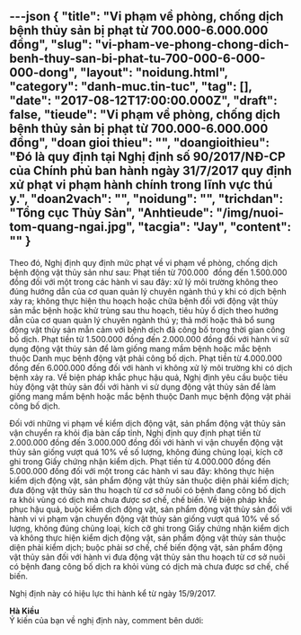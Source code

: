 ---json
{
    "title": "Vi phạm về phòng, chống dịch bệnh thủy sản bị phạt từ 700.000-6.000.000 đồng",
    "slug": "vi-pham-ve-phong-chong-dich-benh-thuy-san-bi-phat-tu-700-000-6-000-000-dong",
    "layout": "noidung.html",
    "category": "danh-muc.tin-tuc",
    "tag": [],
    "date": "2017-08-12T17:00:00.000Z",
    "draft": false,
    "tieude": "Vi phạm về phòng, chống dịch bệnh thủy sản bị phạt từ 700.000-6.000.000 đồng",
    "doan gioi thieu": "",
    "doangioithieu": "Đó là quy định tại Nghị định số 90/2017/NĐ-CP của Chính phủ ban hành ngày 31/7/2017 quy định xử phạt vi phạm hành chính trong lĩnh vực thú y.",
    "doan2vach": "",
    "noidung": "",
    "trichdan": "Tổng cục Thủy Sản",
    "Anhtieude": "/img/nuoi-tom-quang-ngai.jpg",
    "tacgia": "Jay",
    "__content__": ""
}
---
<p><span style="font-size:14px">Theo đ&oacute;, Nghị định quy định mức phạt về vi phạm về ph&ograve;ng, chống dịch bệnh động vật thủy sản như sau: Phạt tiền từ 700.000 &nbsp;đồng đến 1.500.000 đồng đối với một trong c&aacute;c h&agrave;nh vi sau đ&acirc;y: xử l&yacute; m&ocirc;i trường kh&ocirc;ng theo đ&uacute;ng hướng dẫn của cơ quan quản l&yacute; chuy&ecirc;n ng&agrave;nh th&uacute; y khi c&oacute; dịch bệnh xảy ra; kh&ocirc;ng thực hiện thu hoạch hoặc chữa bệnh đối với động vật thủy sản mắc bệnh hoặc khử tr&ugrave;ng sau thu hoạch, ti&ecirc;u hủy ổ dịch theo hướng dẫn của cơ quan quản l&yacute; chuy&ecirc;n ng&agrave;nh th&uacute; y; thả mới hoặc thả bổ sung động vật thủy sản mẫn cảm với bệnh dịch đ&atilde; c&ocirc;ng bố trong thời gian c&ocirc;ng bố dịch. Phạt tiền từ 1.500.000 đồng đến 2.000.000 đồng đối với h&agrave;nh vi sử dụng động vật thủy sản để l&agrave;m giống mang mầm bệnh hoặc mắc bệnh thuộc Danh mục bệnh động vật phải c&ocirc;ng bố dịch. Phạt tiền từ 4.000.000 đồng đến 6.000.000 đồng đối với h&agrave;nh vi kh&ocirc;ng xử l&yacute; m&ocirc;i trường khi c&oacute; dịch bệnh xảy ra. Về biện ph&aacute;p khắc phục hậu quả, Nghị định y&ecirc;u cầu buộc ti&ecirc;u hủy động vật thủy sản đối với h&agrave;nh vi sử dụng động vật thủy sản để l&agrave;m giống mang mầm bệnh hoặc mắc bệnh thuộc Danh mục bệnh động vật phải c&ocirc;ng bố dịch.</span></p>

<p><span style="font-size:14px">Đối với những vi phạm về kiểm dịch động vật, sản phẩm động vật thủy sản vận chuyển ra khỏi địa b&agrave;n cấp tỉnh, Nghị định quy định phạt tiền từ 2.000.000 đồng đến 3.000.000 đồng đối với h&agrave;nh vi vận chuyển động vật thủy sản giống vượt qu&aacute; 10% về số lượng, kh&ocirc;ng đ&uacute;ng chủng loại, k&iacute;ch cỡ ghi trong Giấy chứng nhận kiểm dịch. Phạt tiền từ 4.000.000 đồng đến 5.000.000 đồng đối với một trong c&aacute;c h&agrave;nh vi sau đ&acirc;y: kh&ocirc;ng thực hiện kiểm dịch động vật, sản phẩm động vật thủy sản thuộc diện phải kiểm dịch; đưa động vật thủy sản thu hoạch từ cơ sở nu&ocirc;i c&oacute; bệnh đang c&ocirc;ng bố dịch ra khỏi v&ugrave;ng c&oacute; dịch m&agrave; chưa được sơ chế, chế biến. Về biện ph&aacute;p khắc phục hậu quả, buộc kiểm dịch động vật, sản phẩm động vật thủy sản đối với h&agrave;nh vi vi phạm vận chuyển động vật thủy sản giống vượt qu&aacute; 10% về số lượng, kh&ocirc;ng đ&uacute;ng chủng loại, k&iacute;ch cỡ ghi trong Giấy chứng nhận kiểm dịch v&agrave; kh&ocirc;ng thực hiện kiểm dịch động vật, sản phẩm động vật thủy sản thuộc diện phải kiểm dịch; buộc phải sơ chế, chế biến động vật, sản phẩm động vật thủy sản đối với h&agrave;nh vi đưa động vật thủy sản thu hoạch từ cơ sở nu&ocirc;i c&oacute; bệnh đang c&ocirc;ng bố dịch ra khỏi v&ugrave;ng c&oacute; dịch m&agrave; chưa được sơ chế, chế biến.</span></p>

<p><span style="font-size:14px">Nghị định n&agrave;y c&oacute; hiệu lực thi h&agrave;nh kể từ ng&agrave;y 15/9/2017.</span></p>

<p><span style="font-size:14px"><strong>H&agrave; Kiều</strong></span><br />
&Yacute; kiến của bạn về nghị định n&agrave;y, comment b&ecirc;n dưới:</p>
